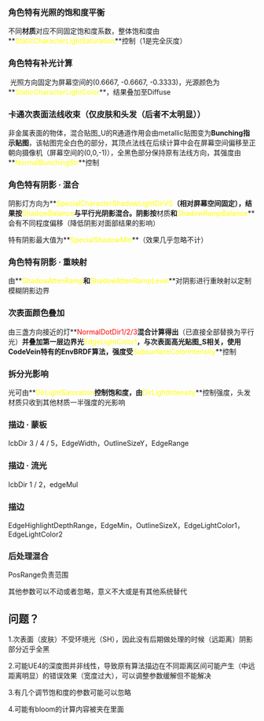 ### 角色特有光照的饱和度平衡

​	不同**材质**对应不同固定饱和度系数，整体饱和度由**<span style='color:#ffff00'>StaticCharacterLightSaturation</span>**控制（1是完全灰度）

### 角色特有补光计算

​	光照方向固定为屏幕空间的(0.6667, -0.6667, -0.3333)，光源颜色为**<span style='color:#ffff00'>StaticCharacterLightColor</span>**，结果叠加至Diffuse

### 卡通次表面法线收束（仅皮肤和头发（后者不太明显））

​	非金属表面的物体，混合贴图_U的R通道作用会由metallic贴图变为**Bunching指示贴图**，该帖图完全白色的部分，其顶点法线在后续计算中会在屏幕空间偏移至正朝向摄像机（屏幕空间的(0,0,-1)），全黑色部分保持原有法线方向，其强度由**<span style='color:#ffff00'>NormalBunchingStr</span>**控制

### 角色特有阴影  ·  混合

​	阴影灯方向为**<span style='color:#ffff00'>SpecialCharacterShadowLightDirVS</span>**（相对屏幕空间固定），结果按**<span style='color:#ffff00'>ShadowBalance</span>**与平行光阴影混合。阴影按**材质**和**<span style='color:#ffff00'>ShadowRampBalance</span>**会有不同程度偏移（降低阴影对面部结果的影响）

​	特有阴影最大值为**<span style='color:#ffff00'>SpecialShadowMin</span>**（效果几乎忽略不计）

### 角色特有阴影  ·  重映射

​	由**<span style='color:#ffff00'>ShadowAttenRamp</span>**和**<span style='color:#ffff00'>ShadowAttenRampLevel</span>**对阴影进行重映射以定制模糊阴影边界

### 次表面颜色叠加

​	由三盏方向接近的灯**<span style='color:#ff0000'>NormalDotDir1/2/3</span>**混合计算得出**（已直接全部替换为平行光）**并叠加第一层边界光**<span style='color:#ffff00'>EdgeLightColor1</span>**，与次表面高光贴图_S相关，使用CodeVein特有的EnvBRDF算法，强度受**<span style='color:#ffff00'>SubsurfaceColorIntensity</span>**控制

### 拆分光影响

​	光可由**<span style='color:#ffff00'>DirLightSaturation</span>**控制饱和度，由**<span style='color:#ffff00'>DirLightIntensity</span>**控制强度，头发材质只收到其他材质一半强度的光影响

### 描边  ·  蒙板

IcbDir 3 / 4 / 5，EdgeWidth，OutlineSizeY，EdgeRange

### 描边  ·  流光

IcbDir 1 / 2，edgeMul

### 描边

EdgeHighlightDepthRange，EdgeMin，OutlineSizeX，EdgeLightColor1，EdgeLightColor2

### 后处理混合

PosRange负责范围



其他参数可以不动或者忽略，意义不大或是有其他系统替代



## 问题？

1.次表面（皮肤）不受环境光（SH），因此没有后期做处理的时候（远距离）阴影部分近乎全黑

2.可能UE4的深度图并非线性，导致原有算法描边在不同距离区间可能产生（中远距离明显）的错误效果（宽度过大），可以调整参数缓解但不能解决

3.有几个调节饱和度的参数可能可以忽略

4.可能有bloom的计算内容被夹在里面





